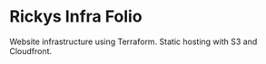 # Rickys Infra Folio
Website infrastructure using Terraform. Static hosting with S3 and Cloudfront.
